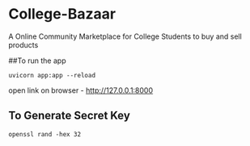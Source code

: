 # College-Bazaar
A Online Community Marketplace for College Students to buy and sell products

##To run the app

```
uvicorn app:app --reload
```
open link on browser - http://127.0.0.1:8000

## To Generate Secret Key

```
openssl rand -hex 32
```